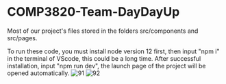 # COMP3820-Team-DayDayUp
Most of our project's files stored in the folders src/components and src/pages. 

To run these code, you must install node version 12 first, then input "npm i" in the terminal of VScode, this could be a long time. After successful installation, input "npm run dev", the launch page of the project will be opened automatically.
![91](https://user-images.githubusercontent.com/89452859/140722471-0b10805f-a404-4c7d-a6f7-588f454bd8cc.jpg)
![92](https://user-images.githubusercontent.com/89452859/140722496-17427f97-c13b-4922-885f-bcc0c3b8d3ab.jpg)
